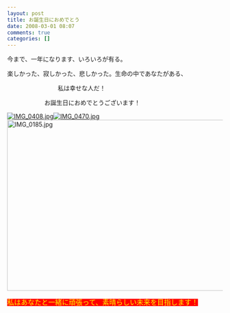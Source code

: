 ```yaml
---
layout: post
title: お誕生日におめでとう
date: 2008-03-01 08:07
comments: true
categories: []
---
```

<div class="jp1">

<span><span>
</span>今まで、一年になります、いろいろが有る。</span>

<span>
楽しかった、寂しかった、悲しかった。生命の中であなたがある、</span>

<span><span>                             </span>
私は幸せな人だ！</span>

<span><span>　　              </span>
お誕生日におめでとうございます！</span>

</div>
<a href="http://fm401.img.xiaonei.com/blog/20080326/00/03/A099326253965HEI.jpg" target="_blank"><img src="http://fm401.img.xiaonei.com/blog/20080326/00/03/A099326253965HEI.jpg" alt="IMG_0408.jpg" /></a><a href="http://fm421.img.xiaonei.com/blog/20080326/00/03/A101992489975HEI.jpg" target="_blank"><img src="http://fm421.img.xiaonei.com/blog/20080326/00/03/A101992489975HEI.jpg" alt="IMG_0470.jpg" /></a><a href="http://fm361.img.xiaonei.com/blog/20080325/23/59/A074948410311THO.jpg" target="_blank"><img style="width: 531px; height: 400px;" src="http://fm361.img.xiaonei.com/blog/20080325/23/59/A074948410311THO.jpg" alt="IMG_0185.jpg" width="492" height="397" /></a>

<span style="background-color: #ff0000; color: #ffff00; font-family: Tahoma; font-size: medium;">私はあなたと一緒に頑張って、素晴らしい未来を目指します！</span>
